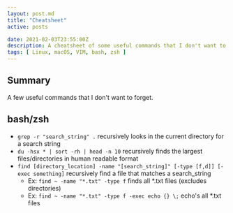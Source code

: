 ```yaml
---
layout: post.md
title: "Cheatsheet"
active: posts

date: 2021-02-03T23:55:00Z
description: A cheatsheet of some useful commands that I don't want to forget
tags: [ Linux, macOS, VIM, bash, zsh ]
---
```


## Summary

A few useful commands that I don't want to forget.

## bash/zsh

- `grep -r "search_string" .` recursively looks in the current directory for a search string
- `du -hsx * | sort -rh | head -n 10` recursively finds the largest files/directories in human readable format
- `find [directory_location] -name "[search_string]" [-type [f,d]] [-exec something]` recursively find a file that matches a search_string
  - Ex: `find ~ -name "*.txt" -type f` finds all *.txt files (excludes directories)
  - Ex: `find ~ -name "*.txt" -type f -exec echo {} \;` echo's all *.txt files

